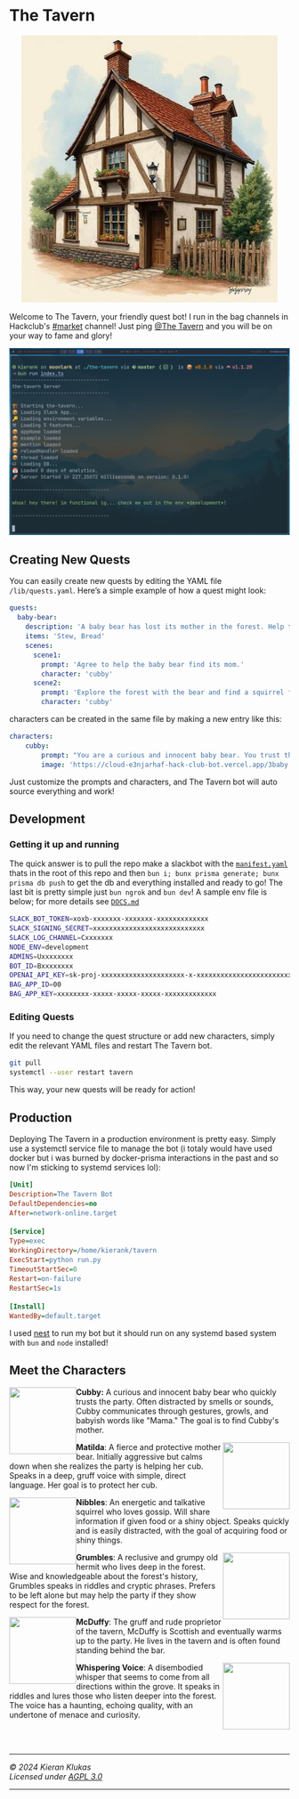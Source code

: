 # The Tavern

<p align="center">
  <img width="460" height="480" src=".github/images/tavern.png">
</p>

Welcome to The Tavern, your friendly quest bot! I run in the bag channels in Hackclub's [#market](https://app.slack.com/client/T0266FRGM/C06GA0PSXC5) channel! Just ping [@The Tavern](https://app.slack.com/client/T0266FRGM/D07HGJZG6HJ) and you will be on your way to fame and glory!

![the startup sequence](https://github.com/kcoderhtml/the-tavern/raw/master/.github/images/cli.png)

## Creating New Quests

You can easily create new quests by editing the YAML file `/lib/quests.yaml`. Here’s a simple example of how a quest might look:

```yaml
quests:
  baby-bear:
    description: 'A baby bear has lost its mother in the forest. Help the baby bear find its mother and return to The Tavern for a reward.'
    items: 'Stew, Bread'
    scenes:
      scene1:
        prompt: 'Agree to help the baby bear find its mom.'
        character: 'cubby'
      scene2:
        prompt: 'Explore the forest with the bear and find a squirrel for help.'
        character: 'cubby'
```

characters can be created in the same file by making a new entry like this:

```yaml
characters:
    cubby:
        prompt: "You are a curious and innocent baby bear. You trust the party quickly and follow them closely, but you often get distracted by smells or sounds. You mostly communicate through gestures, growls, and occasional babyish words like 'Mama.' Your goal is to find your mother."
        image: 'https://cloud-e3njarhaf-hack-club-bot.vercel.app/3baby.jpg'
```

Just customize the prompts and characters, and The Tavern bot will auto source everything and work!

## Development

### Getting it up and running

The quick answer is to pull the repo make a slackbot with the [`manifest.yaml`](https://github.com/kcoderhtml/the-tavern/blob/master/manifest.yaml) thats in the root of this repo and then `bun i; bunx prisma generate; bunx prisma db push` to get the db and everything installed and ready to go! The last bit is pretty simple just `bun ngrok` and `bun dev`! A sample env file is below; for more details see [`DOCS.md`](https://github.com/kcoderhtml/the-tavern/blob/master/DOCS.md)

```bash
SLACK_BOT_TOKEN=xoxb-xxxxxxx-xxxxxxx-xxxxxxxxxxxxx
SLACK_SIGNING_SECRET=xxxxxxxxxxxxxxxxxxxxxxxxxxxx
SLACK_LOG_CHANNEL=Cxxxxxxx
NODE_ENV=development
ADMINS=Uxxxxxxxx
BOT_ID=Bxxxxxxxx
OPENAI_API_KEY=sk-proj-xxxxxxxxxxxxxxxxxxxxx-x-xxxxxxxxxxxxxxxxxxxxxxxxx
BAG_APP_ID=00
BAG_APP_KEY=xxxxxxxx-xxxxx-xxxxx-xxxxx-xxxxxxxxxxxxx
```

### Editing Quests

If you need to change the quest structure or add new characters, simply edit the relevant YAML files and restart The Tavern bot.

```bash
git pull
systemctl --user restart tavern
```

This way, your new quests will be ready for action!

## Production

Deploying The Tavern in a production environment is pretty easy. Simply use a systemctl service file to manage the bot (i totaly would have used docker but i was burned by docker-prisma interactions in the past and so now I'm sticking to systemd services lol):

```ini
[Unit]
Description=The Tavern Bot
DefaultDependencies=no
After=network-online.target

[Service]
Type=exec
WorkingDirectory=/home/kierank/tavern
ExecStart=python run.py
TimeoutStartSec=0
Restart=on-failure
RestartSec=1s

[Install]
WantedBy=default.target
```

I used [nest](https://guides.hackclub.app/index.php/Quickstart) to run my bot but it should run on any systemd based system with `bun` and `node` installed!

## Meet the Characters

<p><img align="left" width="120" height="120" src="https://cloud-e3njarhaf-hack-club-bot.vercel.app/3baby.jpg">

**Cubby:** A curious and innocent baby bear who quickly trusts the party. Often distracted by smells or sounds, Cubby communicates through gestures, growls, and babyish words like "Mama." The goal is to find Cubby's mother.</p>

<p><img align="right" width="120" height="120" src="https://cloud-e3njarhaf-hack-club-bot.vercel.app/2mama.jpg">

**Matilda**: A fierce and protective mother bear. Initially aggressive but calms down when she realizes the party is helping her cub. Speaks in a deep, gruff voice with simple, direct language. Her goal is to protect her cub.</p>

<p><img align="left" width="120" height="120" src="https://cloud-e3njarhaf-hack-club-bot.vercel.app/0squirrel.jpg">

**Nibbles**: An energetic and talkative squirrel who loves gossip. Will share information if given food or a shiny object. Speaks quickly and is easily distracted, with the goal of acquiring food or shiny things.</p>

<p><img align="right" width="120" height="120" src="https://cloud-91y9kizkb-hack-club-bot.vercel.app/0image.png">

**Grumbles**: A reclusive and grumpy old hermit who lives deep in the forest. Wise and knowledgeable about the forest's history, Grumbles speaks in riddles and cryptic phrases. Prefers to be left alone but may help the party if they show respect for the forest.</p>

<p><img align="left" width="120" height="120" src="https://cloud-e3njarhaf-hack-club-bot.vercel.app/1keeper.png">

**McDuffy**: The gruff and rude proprietor of the tavern, McDuffy is Scottish and eventually warms up to the party. He lives in the tavern and is often found standing behind the bar.</p>

<p><img align="right" width="120" height="120" src="https://cloud-8sz1eisgu-hack-club-bot.vercel.app/0image.png">

**Whispering Voice**: A disembodied whisper that seems to come from all directions within the grove. It speaks in riddles and lures those who listen deeper into the forest. The voice has a haunting, echoing quality, with an undertone of menace and curiosity.</p>

<br/>
<br/>


---

_© 2024 Kieran Klukas_  
_Licensed under [AGPL 3.0](LICENSE.md)_

---
